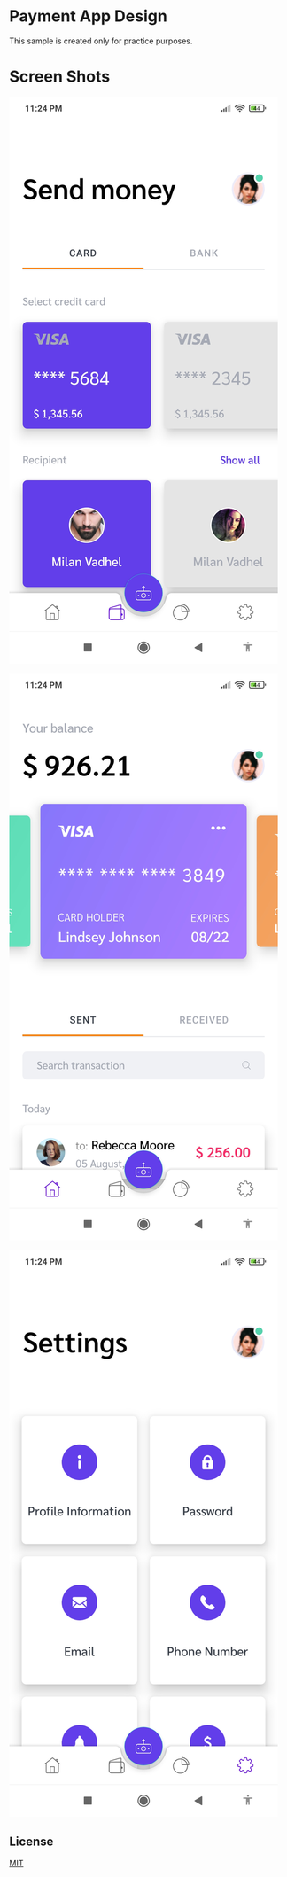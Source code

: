 # Payment App Design

This sample is created only for practice purposes.

# Screen Shots

![Send Money Screen](https://github.com/MilanVadhel/PaymentAppDesign/blob/master/screenshots/send_money.jpg)

![SentMoney Screen](https://github.com/MilanVadhel/PaymentAppDesign/blob/master/screenshots/sent_money.jpg)

![Settings Screen](https://github.com/MilanVadhel/PaymentAppDesign/blob/master/screenshots/settings.jpg)

## License
[MIT](https://github.com/MilanVadhel/PaymentAppDesign/blob/master/LICENSE)
